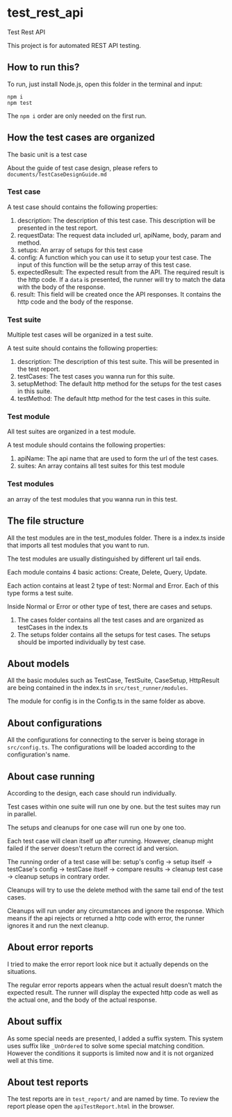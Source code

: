 # test_rest_api
Test Rest API

This project is for automated REST API testing.  

## How to run this?  

To run, just install Node.js, open this folder in the terminal and input:  

```
npm i
npm test
```

The `npm i` order are only needed on the first run.  

## How the test cases are organized  

The basic unit is a test case  

About the guide of test case design, please refers to `documents/TestCaseDesignGuide.md`

### Test case  

A test case should contains the following properties:  

1. description: The description of this test case. This description will be presented in the test report.  
2. requestData: The request data included url, apiName, body, param and method.
3. setups: An array of setups for this test case
4. config: A function which you can use it to setup your test case. The input of this function will be the setup array of this test case.
5. expectedResult: The expected result from the API. The required result is the http code. If a `data` is presented, the runner will try to match the data with the body of the response.  
6. result: This field will be created once the API responses. It contains the http code and the body of the response.  

### Test suite  

Multiple test cases will be organized in a test suite.  

A test suite should contains the following properties:  

1. description: The description of this test suite. This will be presented in the test report.  
2. testCases: The test cases you wanna run for this suite.  
3. setupMethod: The default http method for the setups for the test cases in this suite.  
4. testMethod: The default http method for the test cases in this suite.  

### Test module  

All test suites are organized in a test module.  

A test module should contains the following properties:  

1. apiName: The api name that are used to form the url of the test cases.  
2. suites: An array contains all test suites for this test module  

### Test modules  

an array of the test modules that you wanna run in this test.  

## The file structure  

All the test modules are in the test_modules folder. There is a index.ts inside that imports all test modules that you want to run.  

The test modules are usually distinguished by different url tail ends.  

Each module contains 4 basic actions: Create, Delete, Query, Update.  

Each action contains at least 2 type of test: Normal and Error. Each of this type forms a test suite.  

Inside Normal or Error or other type of test, there are cases and setups.  

1. The cases folder contains all the test cases and are organized as testCases in the index.ts  
2. The setups folder contains all the setups for test cases. The setups should be imported individually by test case.  

## About models  

All the basic modules such as TestCase, TestSuite, CaseSetup, HttpResult are being contained in the index.ts in `src/test_runner/modules`.  

The module for config is in the Config.ts in the same folder as above.  

## About configurations  

All the configurations for connecting to the server is being storage in `src/config.ts`. The configurations will be loaded according to the configuration's name.  

## About case running  

According to the design, each case should run individually.  

Test cases within one suite will run one by one. but the test suites may run in parallel.  

The setups and cleanups for one case will run one by one too.  

Each test case will clean itself up after running. However, cleanup might failed if the server doesn't return the correct id and version.  

The running order of a test case will be: setup's config -> setup itself -> testCase's config -> testCase itself -> compare results -> cleanup test case -> cleanup setups in contrary order.  

Cleanups will try to use the delete method with the same tail end of the test cases.  

Cleanups will run under any circumstances and ignore the response. Which means if the api rejects or returned a http code with error, the runner ignores it and run the next cleanup.  

## About error reports  

I tried to make the error report look nice but it actually depends on the situations.  

The regular error reports appears when the actual result doesn't match the expected result. The runner will display the expected http code as well as the actual one, and the body of the actual response.  

## About suffix  

As some special needs are presented, I added a suffix system. This system uses suffix like `_UnOrdered` to solve some special matching condition. However the conditions it supports is limited now and it is not organized well at this time.  

## About test reports  

The test reports are in `test_report/` and are named by time. To review the report please open the `apiTestReport.html` in the browser.  
